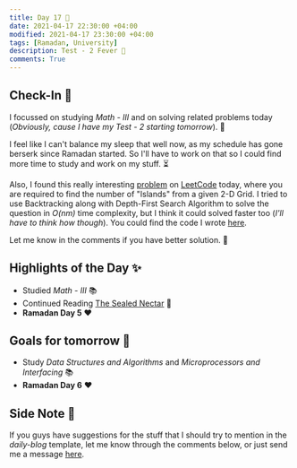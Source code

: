 ```yaml
---
title: Day 17 🐲
date: 2021-04-17 22:30:00 +04:00
modified: 2021-04-17 23:30:00 +04:00
tags: [Ramadan, University]
description: Test - 2 Fever 👻
comments: True
---
```


## Check-In 📌

I focussed on studying *Math - III* and on solving related problems today (*Obviously, cause I have my Test - 2 starting tomorrow*). 😤

I feel like I can't balance my sleep that well now, as my schedule has gone berserk since Ramadan started. So I'll have to work on that so I could find more time to study and work on my stuff. ⏳

Also, I found this really interesting [problem](https://leetcode.com/problems/number-of-islands/) on [LeetCode](https://leetcode.com/) today, where you are required to find the number of "Islands" from a given 2-D Grid. I tried to use Backtracking along with Depth-First Search Algorithm to solve the question in *O(nm)* time complexity, but I think it could solved faster too (*I'll have to think how though*). You could find the code I wrote [here](https://github.com/abxhr/Coding-Problems/blob/main/LeetCode/codes/200.py). 

Let me know in the comments if you have better solution. 🤗

## Highlights of the Day ✨
- Studied *Math - III* 📚
- Continued Reading [The Sealed Nectar](https://darussalamstore.com/en/the-sealed-nectar-ar-raheeq-al-makhtoum-14x21.html) 💛
- **Ramadan Day 5** ❤️

## Goals for tomorrow 📝
- Study *Data Structures and Algorithms* and *Microprocessors and Interfacing* 📚
- **Ramadan Day 6** ❤️

## Side Note 💭
If you guys have suggestions for the stuff that I should try to mention in the *daily-blog* template, let me know through the comments below, or just send me a message [here](https://abxhr-learning.vercel.app/about/).
